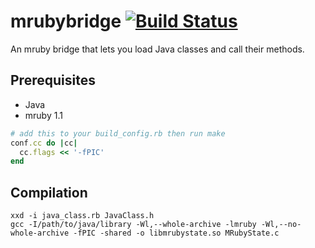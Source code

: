 # mrubybridge [![Build Status](https://travis-ci.org/dragostis/mrubybridge.svg?branch=master)](https://travis-ci.org/dragostis/mrubybridge)
An mruby bridge that lets you load Java classes and call their methods.

## Prerequisites
* Java
* mruby 1.1

```ruby
# add this to your build_config.rb then run make
conf.cc do |cc|
  cc.flags << '-fPIC'
end
```

## Compilation
```
xxd -i java_class.rb JavaClass.h
gcc -I/path/to/java/library -Wl,--whole-archive -lmruby -Wl,--no-whole-archive -fPIC -shared -o libmrubystate.so MRubyState.c
```